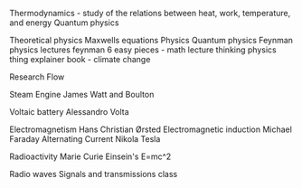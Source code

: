 Thermodynamics - study of the relations between heat, work, temperature, and energy
Quantum physics

Theoretical physics
Maxwells equations
Physics Quantum physics
Feynman physics lectures
feynman 6 easy pieces - math lecture
thinking physics
thing explainer book - climate change

Research Flow

Steam Engine
James Watt and Boulton

Voltaic battery
Alessandro Volta

Electromagnetism
Hans Christian Ørsted
Electromagnetic induction
Michael Faraday
Alternating Current
Nikola Tesla

Radioactivity
Marie Curie
Einsein's E=mc^2

Radio waves
Signals and transmissions class